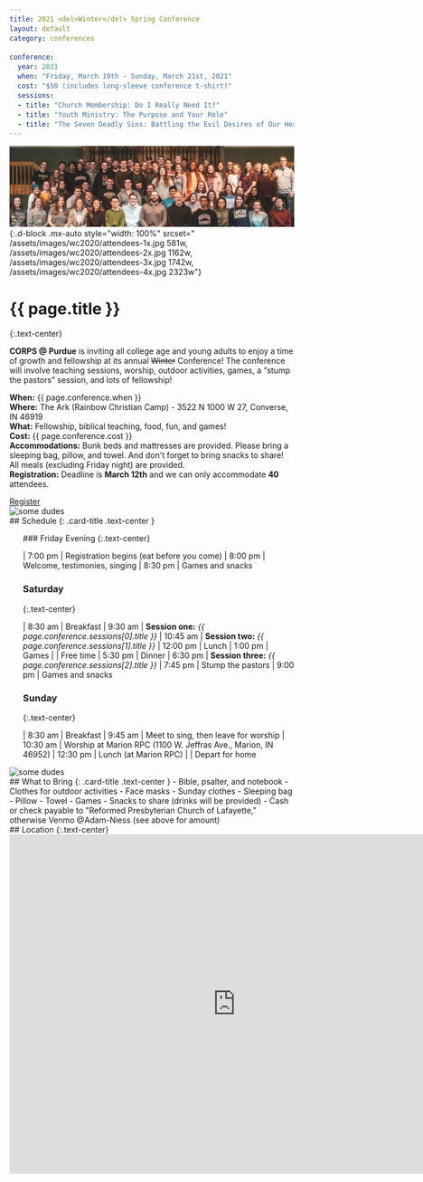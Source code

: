 ```yaml
---
title: 2021 <del>Winter</del> Spring Conference
layout: default
category: conferences

conference:
  year: 2021
  when: "Friday, March 19th - Sunday, March 21st, 2021"
  cost: "$50 (includes long-sleeve conference t-shirt)"
  sessions:
  - title: "Church Membership: Do I Really Need It?"
  - title: "Youth Ministry: The Purpose and Your Role"
  - title: "The Seven Deadly Sins: Battling the Evil Desires of Our Hearts in Christ's Strength"
---
```


![banner](/assets/images/wc2020/attendees-fallback.jpg){:.d-block .mx-auto style="width: 100%" srcset="
/assets/images/wc2020/attendees-1x.jpg 581w,
/assets/images/wc2020/attendees-2x.jpg 1162w,
/assets/images/wc2020/attendees-3x.jpg 1742w,
/assets/images/wc2020/attendees-4x.jpg 2323w"}

# {{ page.title }}
{:.text-center}

<div class="card {% cycle "a", "b" %} shadow-lg" markdown="1">
<div class="row no-gutters">
<div class="col-md-8">
<div class="card-body" markdown="1">

**CORPS @ Purdue** is inviting all college age and young adults to enjoy a time of growth and fellowship at its annual <del>Winter</del> Conference! The conference will involve teaching sessions, worship, outdoor activities, games, a “stump the pastors” session, and lots of fellowship! 

**When:** {{ page.conference.when }}   
**Where:** The Ark (Rainbow Christian Camp) - 3522 N 1000 W 27, Converse, IN 46919  
**What:** Fellowship, biblical teaching, food, fun, and games!  
**Cost:** {{ page.conference.cost }}  
**Accommodations:** Bunk beds and mattresses are provided. Please bring a sleeping bag, pillow, and towel. And don't forget to bring snacks to share! All meals (excluding Friday night) are provided.  
**Registration:** Deadline is **March 12th** and we can only accommodate **40** attendees.

<div class='register-btn'>
<a class="btn btn-dark" target="_blank" rel="noreferrer noopener" href="https://forms.gle/PhioY4Mde5dndwXk7">Register</a>
</div>

</div>
</div>
<div class="col-md-4">
<img srcset="
/assets/images/wc2020/two_fellas-1x.jpg 1336w,
/assets/images/wc2020/two_fellas-2x.jpg 2672w,
/assets/images/wc2020/two_fellas-3x.jpg 4008w,
/assets/images/wc2020/two_fellas-4x.jpg 5344w"
 src="/assets/images/wc2020/two_fellas-fallback.jpg" alt="some dudes" class="img-thumbnail card-img">
</div>
</div>
</div>

<div class="card {% cycle "a", "b" %} shadow-lg" markdown="1">
<div class="card-body" markdown="1">
## Schedule 
{: .card-title .text-center }
<ul class="schedule-container" markdown="1" style="list-style:none">
<li class="schedule-item" markdown="1">
### Friday Evening
{:.text-center}

| 7:00 <span>pm</span> | Registration begins (eat before you come)
| 8:00 <span>pm</span> | Welcome, testimonies, singing
| 8:30 <span>pm</span> | Games and snacks

</li>
<li class="schedule-item" markdown="1">

### Saturday
{:.text-center}

|  8:30 <span>am</span> | Breakfast
|  9:30 <span>am</span> | **Session one:** *{{ page.conference.sessions[0].title }}*
| 10:45 <span>am</span> | **Session two:** *{{ page.conference.sessions[1].title }}*
| 12:00 <span>pm</span> | Lunch
|  1:00 <span>pm</span> | Games
|                       | Free time
|  5:30 <span>pm</span> | Dinner
|  6:30 <span>pm</span> | **Session three:** *{{ page.conference.sessions[2].title }}*
|  7:45 <span>pm</span> | Stump the pastors
|  9:00 <span>pm</span> | Games and snacks

</li>
<li class="schedule-item" markdown="1">

### Sunday
{:.text-center}

|  8:30 <span>am</span> | Breakfast
|  9:45 <span>am</span> | Meet to sing, then leave for worship
| 10:30 <span>am</span> | Worship at Marion RPC (1100 W. Jeffras Ave., Marion, IN 46952)
| 12:30 <span>pm</span> | Lunch (at Marion RPC)
|                       | Depart for home

</li>
</ul>
</div>
</div>

<div class="card {% cycle "a", "b" %} shadow-lg" markdown="1">
<div class="row no-gutters">
<div class="col-md-4">
<img srcset="
/assets/images/wc2020/buncha_fellas-1x.jpg 926w,
/assets/images/wc2020/buncha_fellas-2x.jpg 1853w,
/assets/images/wc2020/buncha_fellas-3x.jpg 2779w,
/assets/images/wc2020/buncha_fellas-4x.jpg 3705w"
src="/assets/images/wc2020/buncha_fellas-fallback.jpg" alt="some dudes" class="img-thumbnail card-img">
</div>
<div class="col-md-8">
<div class="card-body" markdown="1">
## What to Bring
{: .card-title .text-center }
- Bible, psalter, and notebook
- Clothes for outdoor activities
- Face masks
- Sunday clothes
- Sleeping bag
- Pillow
- Towel
- Games
- Snacks to share (drinks will be provided)
- Cash or check payable to "Reformed Presbyterian Church of Lafayette," otherwise Venmo @Adam-Niess (see above for amount)
</div>
</div>
</div>
</div>

<div class="card {% cycle "a", "b" %} shadow-lg" markdown="1">
<div class="card-body" markdown="1">
## Location
{:.text-center}

<div class="responsive-frame">
<iframe class="d-block mx-auto" src="https://www.google.com/maps/embed?pb=!1m18!1m12!1m3!1d3029.3044519228533!2d-85.86482868403698!3d40.60110597934402!2m3!1f0!2f0!3f0!3m2!1i1024!2i768!4f13.1!3m3!1m2!1s0x88145f277eb2b555%3A0x480444accabfa598!2sTHE%20ARK%20Christian%20Ministries!5e0!3m2!1sen!2sus!4v1604978892031!5m2!1sen!2sus" width="800" height="600" frameborder="0" style="border:0;" allowfullscreen="" aria-hidden="false" tabindex="0"></iframe>
</div>

</div>
</div>
